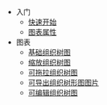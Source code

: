 - 入门
  - [快速开始](zh-cn/quickstart)
  - [图表属性](zh-cn/props)
- 图表
  - [基础组织树图](zh-cn/basic)
  - [缩放组织树图](zh-cn/panzoom)
  - [可拖拉组织树图](zh-cn/drag)
  - [可导出组织树形图图片](zh-cn/exportpic)
  - [可编辑组织树图](zh-cn/edit)
